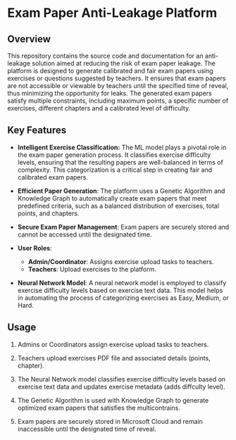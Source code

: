 # Exam Paper Anti-Leakage Platform

## Overview

This repository contains the source code and documentation for an anti-leakage solution aimed at reducing the risk of exam paper leakage. The platform is designed to generate calibrated and fair exam papers using exercises or questions suggested by teachers. It ensures that exam papers are not accessible or viewable by teachers until the specified time of reveal, thus minimizing the opportunity for leaks. The generated exam papers satisfy multiple constraints, including maximum points, a specific number of exercises, different chapters and a calibrated level of difficulty. 


## Key Features

- **Intelligent Exercise Classification:** The ML model plays a pivotal role in the exam paper generation process. It classifies exercise difficulty levels, ensuring that the resulting papers are well-balanced in terms of complexity. This categorization is a critical step in creating fair and calibrated exam papers.


- **Efficient Paper Generation**: The platform uses a Genetic Algorithm and Knowledge Graph to automatically create exam papers that meet predefined criteria, such as a balanced distribution of exercises, total points, and chapters.

- **Secure Exam Paper Management**: Exam papers are securely stored and cannot be accessed until the designated time.

- **User Roles**:
  - **Admin/Coordinator**: Assigns exercise upload tasks to teachers.
  - **Teachers**: Upload exercises to the platform.

- **Neural Network Model**: A neural network model is employed to classify exercise difficulty levels based on exercise text data. This model helps in automating the process of categorizing exercises as Easy, Medium, or Hard.

## Usage

1. Admins or Coordinators assign exercise upload tasks to teachers.

2. Teachers upload exercises PDF file and associated details (points, chapter).

3. The Neural Network model classifies exercise difficulty levels based on exercise text data and updates exercise metadata (adds diffculty level).

4. The Genetic Algorithm is used with Knowledge Graph to generate optimized exam papers that satisfies the multicontrains.

6. Exam papers are securely stored in Microsoft Cloud and remain inaccessible until the designated time of reveal.

